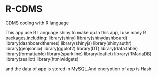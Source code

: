 # R-CDMS
CDMS coding with R language


This app use R Language shiny to make up.In this app,I use many R packages,including:
library(shiny)
library(shinydashboard)
library(dashboardthemes)
library(shinyjs)
library(shinyauthr)
library(geojsonio)
library(ggplot2)
library(DT)
library(data.table)
library(formattable)
library(sparkline)
library(leaflet)
library(RMariaDB)
library(zeallot)
library(htmlwidgets)

and the data of app is stored in MySQL.And encryption of app is Hash.
